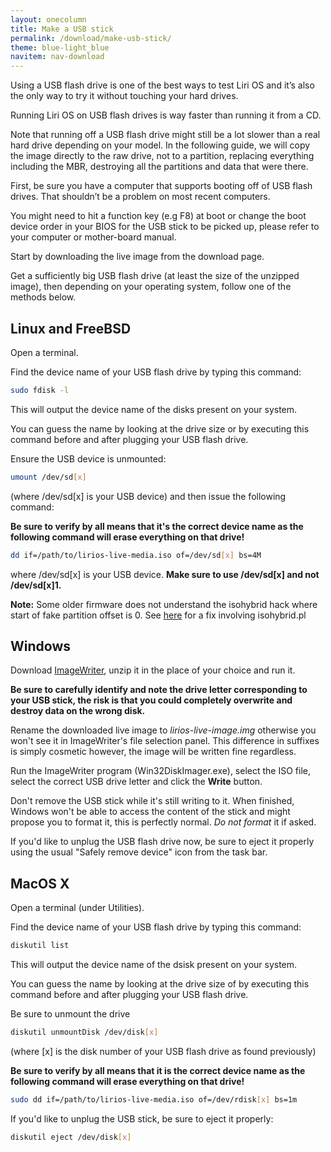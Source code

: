 ```yaml
---
layout: onecolumn
title: Make a USB stick
permalink: /download/make-usb-stick/
theme: blue-light_blue
navitem: nav-download
---
```


Using a USB flash drive is one of the best ways to test Liri OS and it’s also
the only way to try it without touching your hard drives.

Running Liri OS on USB flash drives is way faster than running it from a CD.

Note that running off a USB flash drive might still be a lot slower than a
real hard drive depending on your model. In the following guide, we will
copy the image directly to the raw drive, not to a partition, replacing
everything including the MBR, destroying all the partitions and data that
were there.

First, be sure you have a computer that supports booting off of USB
flash drives. That shouldn’t be a problem on most recent computers.

You might need to hit a function key (e.g F8) at boot or change the
boot device order in your BIOS for the USB stick to be picked up, please
refer to your computer or mother-board manual.

Start by downloading the live image from the download page.

Get a sufficiently big USB flash drive (at least the size of the unzipped
image), then depending on your operating system, follow one of the
methods below.

## Linux and FreeBSD

Open a terminal.

Find the device name of your USB flash drive by typing this command:

```sh
sudo fdisk -l
```

This will output the device name of the disks present on your system.

You can guess the name by looking at the drive size or by executing this
command before and after plugging your USB flash drive.

Ensure the USB device is unmounted:

```sh
umount /dev/sd[x]
```

(where /dev/sd[x] is your USB device) and then issue the following command:

<div class="alert alert-danger"><strong>Be sure to verify by all means that it's the correct device name as the following command will erase everything on that drive!</strong></div>

```sh
dd if=/path/to/lirios-live-media.iso of=/dev/sd[x] bs=4M
```

where /dev/sd[x] is your USB device. **Make sure to use /dev/sd[x] and not /dev/sd[x]1.**

<div class="alert alert-warning"><strong>Note:</strong> Some older firmware
does not understand the isohybrid hack where start of fake partition offset
is 0. See <a href="https://bugs.archlinux.org/task/32189" target="_blank">here</a>
for a fix involving isohybrid.pl</div>

## Windows

Download [ImageWriter](https://sourceforge.net/projects/win32diskimager/), unzip it in
the place of your choice and run it.

<div class="alert alert-danger"><strong>Be sure to carefully identify and note the drive
letter corresponding to your USB stick, the risk is that you could completely overwrite
and destroy data on the wrong disk.</strong></div>

Rename the downloaded live image to *lirios-live-image.img* otherwise you won't see
it in ImageWriter's file selection panel. This difference in suffixes is simply
cosmetic however, the image will be written fine regardless.

Run the ImageWriter program (Win32DiskImager.exe), select the ISO file, select the
correct USB drive letter and click the **Write** button.

Don't remove the USB stick while it's still writing to it. When finished, Windows
won't be able to access the content of the stick and might propose you to format it,
this is perfectly normal. *Do not format* it if asked.

If you'd like to unplug the USB flash drive now, be sure to eject it properly using
the usual "Safely remove device" icon from the task bar.

## MacOS X

Open a terminal (under Utilities).

Find the device name of your USB flash drive by typing this command:

```sh
diskutil list
```

This will output the device name of the dsisk present on your system.

You can guess the name by looking at the drive size of by executing this
command before and after plugging your USB flash drive.

Be sure to unmount the drive

```sh
diskutil unmountDisk /dev/disk[x]
```

(where [x] is the disk number of your USB flash drive as found previously)

<div class="alert alert-danger"><strong>Be sure to verify by all means that it is the correct
device name as the following command will erase everything on that drive!</strong></div>

```sh
sudo dd if=/path/to/lirios-live-media.iso of=/dev/rdisk[x] bs=1m
```

If you'd like to unplug the USB stick, be sure to eject it properly:

```sh
diskutil eject /dev/disk[x]
```
